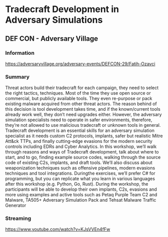 # Tradecraft Development in Adversary Simulations

## DEF CON - Adversary Village

### Information
https://adversaryvillage.org/adversary-events/DEFCON-29/Fatih-Ozavci

### Summary
Threat actors build their tradecraft for each campaign, they need to select the right tactics, techniques. Most of the time they use open source or commercial, but publicly available tools. They even re-purpose or pack existing malware acquired from other threat actors. The reason behind of this decision is tool development takes time, and if the known/current tools already work well, they don’t need upgrades either. However, the adversary simulation specialists need to operate in safer environments, therefore, they’re not allowed to use malicious tradecraft or unknown tools in general. Tradecraft development is an essential skills for an adversary simulation specialist as it needs custom C2 protocols, implants, safer but realistic Mitre Att&ck TTPs, and finally cutting-edge evasions for the modern security controls including EDRs and Cyber Analytics. In this workshop, we’ll walk through reasons and ways of Tradecraft development, talk about where to start, and to go, finding example source codes, walking through the source code of existing C2s, implants, and draft tools. We’ll also discuss about weaponization techniques such as offensive pipelines, modern evasions techniques and tool integrations. Duringthe exercises, we’ll prefer C# for programming, but you can replicate what you learn in various languages after this workshop (e.g. Python, Go, Rust). During the workshop, the participants will be able to develop their own implants, C2s, evasions and more using examples and active tools such as Petaq Purple Team C2 and Malware, TA505+ Adversary Simulation Pack and Tehsat Malware Traffic Generator

### Streaming
https://www.youtube.com/watch?v=KJsVVEn4fFw
